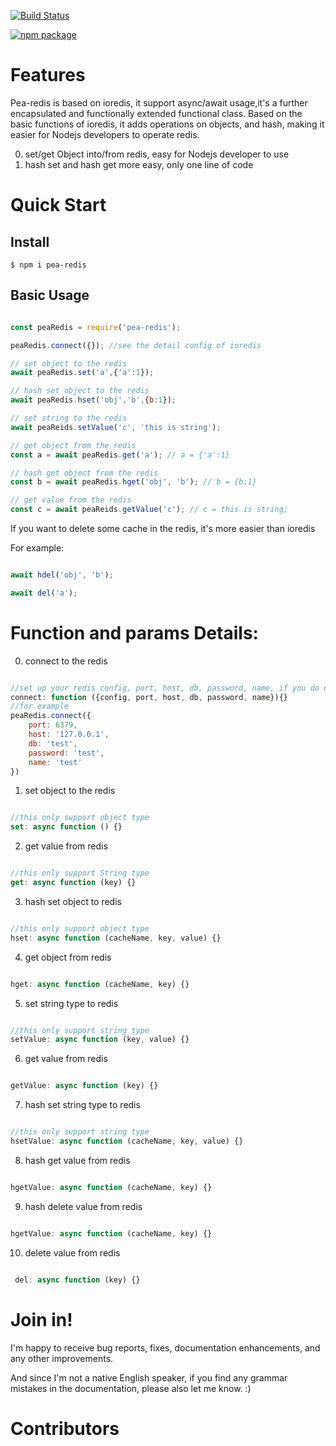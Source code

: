 [![Build Status](https://github.com/TimLiu1/pea-redis.svg?branch=master)](https://github.com/TimLiu1/pea-redis)

[![npm package](https://badge.fury.io/js/pea-redis.svg)](https://www.npmjs.com/package/pea-redis)




# Features
Pea-redis is based on ioredis, it support async/await usage,it's a further encapsulated and functionally extended functional class. Based on the basic functions of ioredis, it adds operations on objects, and hash, making it easier for Nodejs developers to operate redis.

0. set/get Object into/from redis, easy for Nodejs developer to use
1. hash set and hash get more easy, only one line of code


# Quick Start
## Install
```shell
$ npm i pea-redis
```




## Basic Usage

```javascript

const peaRedis = require('pea-redis');

peaRedis.connect({}); //see the detail config of ioredis

// set object to the redis
await peaRedis.set('a',{'a':1});

// hash set object to the redis 
await peaRedis.hset('obj','b',{b:1});

// set string to the redis
await peaReids.setValue('c', 'this is string');

// get object from the redis 
const a = await peaRedis.get('a'); // a = {'a':1}

// hash get object from the redis
const b = await peaRedis.hget('obj', 'b'); // b = {b:1}

// get value from the redis
const c = await peaReids.getValue('c'); // c = this is string;

```

If you want to delete some cache in the redis, it's more easier than ioredis

For example:

```javascript

await hdel('obj', 'b');

await del('a');

```

# Function and params Details:


0. connect to the redis
```javascript

//set up your redis config, port, host, db, password, name, if you do not set up config, it will set default config 
connect: function ({config, port, host, db, password, name}){}
//for example
peaRedis.connect({
    port: 6379,
    host: '127.0.0.1',
    db: 'test',
    password: 'test',
    name: 'test'
})

``` 

1. set object to the redis

```javascript

//this only support object type
set: async function () {}

``` 

2. get value from redis

```javascript

//this only support String type
get: async function (key) {}

``` 

3. hash set object to redis 

```javascript

//this only support object type
hset: async function (cacheName, key, value) {}

``` 

4. get object from redis

```javascript

hget: async function (cacheName, key) {}

``` 

5. set string type to redis

```javascript

//this only support string type
setValue: async function (key, value) {}

``` 

6. get value from redis

```javascript

getValue: async function (key) {}

``` 

7. hash set string type to redis

```javascript

//this only support string type
hsetValue: async function (cacheName, key, value) {}

``` 

8. hash get value from redis

```javascript

hgetValue: async function (cacheName, key) {}

``` 

9. hash delete value from redis

```javascript

hgetValue: async function (cacheName, key) {}

``` 

10. delete value from redis

```javascript

 del: async function (key) {}

``` 

# Join in!

I'm happy to receive bug reports, fixes, documentation enhancements, and any other improvements.

And since I'm not a native English speaker, if you find any grammar mistakes in the documentation, please also let me know. :)

# Contributors
